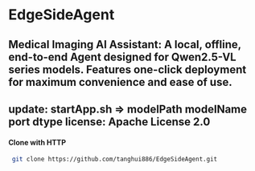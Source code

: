 # EdgeSideAgent
Medical Imaging AI Assistant: A local, offline, end-to-end Agent designed for Qwen2.5-VL series models. Features one-click deployment for maximum convenience and ease of use.
---
update: startApp.sh => modelPath modelName port dtype
license: Apache License 2.0
---
<!--
runModel.py for Qwen2.5-VL
startAll : ./startApp.sh
only startModel: python runModel.py --modelPath /home/modelscope/ai/model/Qwen2.5-VL-7B-Instruct --modelName Qwen2.5-VL-7B-Instruct --port 8002
-->
#### Clone with HTTP
```bash
 git clone https://github.com/tanghui886/EdgeSideAgent.git
```